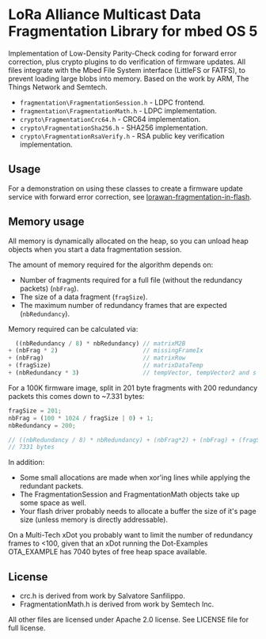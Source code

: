 # LoRa Alliance Multicast Data Fragmentation Library for mbed OS 5

Implementation of Low-Density Parity-Check coding for forward error correction, plus crypto plugins to do verification of firmware updates. All files integrate with the Mbed File System interface (LittleFS or FATFS), to prevent loading large blobs into memory. Based on the work by ARM, The Things Network and Semtech.

* `fragmentation\FragmentationSession.h` - LDPC frontend.
* `fragmentation\FragmentationMath.h` - LDPC implementation.
* `crypto\FragmentationCrc64.h` - CRC64 implementation.
* `crypto\FragmentationSha256.h` - SHA256 implementation.
* `crypto\FragmentationRsaVerify.h` - RSA public key verification implementation.

## Usage

For a demonstration on using these classes to create a firmware update service with forward error correction, see [lorawan-fragmentation-in-flash](https://github.com/janjongboom/lorawan-fragmentation-in-flash).

## Memory usage

All memory is dynamically allocated on the heap, so you can unload heap objects when you start a data fragmentation session.

The amount of memory required for the algorithm depends on:

* Number of fragments required for a full file (without the redundancy packets) (`nbFrag`).
* The size of a data fragment (`fragSize`).
* The maximum number of redundancy frames that are expected (`nbRedundancy`).

Memory required can be calculated via:

```js
  ((nbRedundancy / 8) * nbRedundancy) // matrixM2B
+ (nbFrag * 2)                        // missingFrameIx
+ (nbFrag)                            // matrixRow
+ (fragSize)                          // matrixDataTemp
+ (nbRedundancy * 3)                  // tempVector, tempVector2 and s
```

For a 100K firmware image, split in 201 byte fragments with 200 redundancy packets this comes down to ~7.331 bytes:

```js
fragSize = 201;
nbFrag = (100 * 1024 / fragSize | 0) + 1;
nbRedundancy = 200;

// ((nbRedundancy / 8) * nbRedundancy) + (nbFrag*2) + (nbFrag) + (fragSize) + (nbRedundancy * 3)
// 7331 bytes
```

In addition:

* Some small allocations are made when xor'ing lines while applying the redundant packets.
* The FragmentationSession and FragmentationMath objects take up some space as well.
* Your flash driver probably needs to allocate a buffer the size of it's page size (unless memory is directly addressable).

On a Multi-Tech xDot you probably want to limit the number of redundancy frames to <100, given that an xDot running the Dot-Examples OTA_EXAMPLE has 7040 bytes of free heap space available.

## License

* crc.h is derived from work by Salvatore Sanfilippo.
* FragmentationMath.h is derived from work by Semtech Inc.

All other files are licensed under Apache 2.0 license. See LICENSE file for full license.
